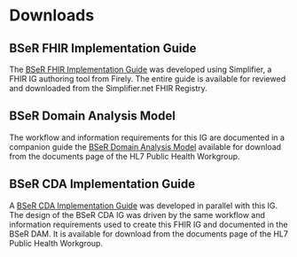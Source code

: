 # Downloads

## BSeR FHIR Implementation Guide

The [BSeR FHIR Implementation Guide](https://simplifier.net/bidirectionalservice) was developed using Simplifier, a FHIR IG authoring tool from Firely. The entire guide is available for reviewed and downloaded from the Simplifier.net FHIR Registry.

## BSeR Domain Analysis Model

The workflow and information requirements for this IG are documented in a companion guide the [BSeR Domain Analysis Model](http://bit.ly/2KPlpHH-BSeRDAM) available for download from the documents page of the HL7 Public Health Workgroup.

## BSeR CDA Implementation Guide

A [BSeR CDA Implementation Guide](http://bit.ly/2MkST6d-BSeRCDAIG) was developed in parallel with this IG. The design of the BSeR CDA IG was driven by the same workflow and information requirements used to create this FHIR IG and documented in the BSeR DAM. It is available for download from the documents page of the HL7 Public Health Workgroup.
